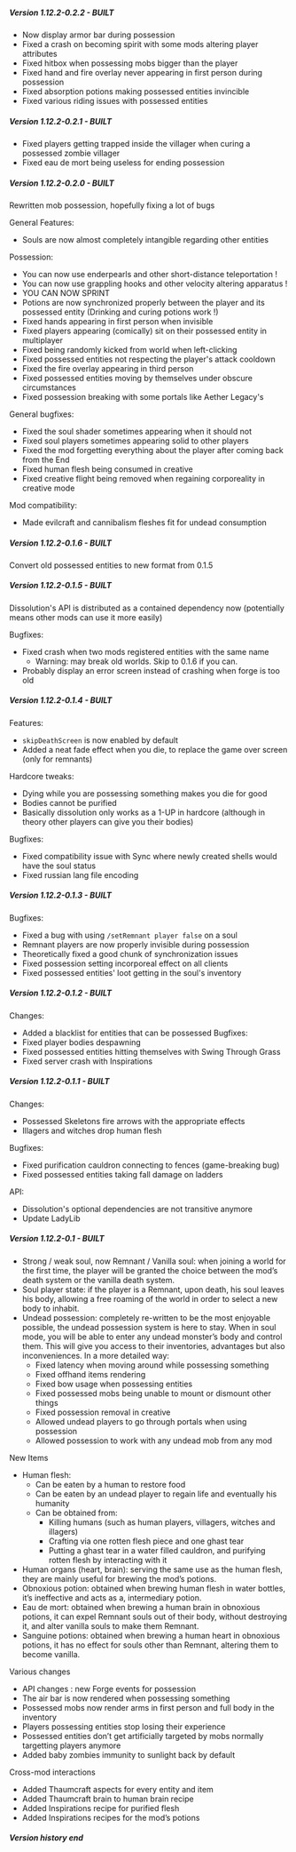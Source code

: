 ##### Version 1.12.2-0.2.2 - BUILT
- Now display armor bar during possession
- Fixed a crash on becoming spirit with some mods altering player attributes
- Fixed hitbox when possessing mobs bigger than the player
- Fixed hand and fire overlay never appearing in first person during possession
- Fixed absorption potions making possessed entities invincible
- Fixed various riding issues with possessed entities

##### Version 1.12.2-0.2.1 - BUILT
- Fixed players getting trapped inside the villager when curing a possessed zombie villager
- Fixed eau de mort being useless for ending possession

##### Version 1.12.2-0.2.0 - BUILT
Rewritten mob possession, hopefully fixing a lot of bugs

General Features:
- Souls are now almost completely intangible regarding other entities

Possession:
- You can now use enderpearls and other short-distance teleportation !
- You can now use grappling hooks and other velocity altering apparatus !
- YOU CAN NOW SPRINT
- Potions are now synchronized properly between the player and its possessed entity 
  (Drinking and curing potions work !)
- Fixed hands appearing in first person when invisible
- Fixed players appearing (comically) sit on their possessed entity in multiplayer
- Fixed being randomly kicked from world when left-clicking
- Fixed possessed entities not respecting the player's attack cooldown
- Fixed the fire overlay appearing in third person
- Fixed possessed entities moving by themselves under obscure circumstances
- Fixed possession breaking with some portals like Aether Legacy's

General bugfixes:
- Fixed the soul shader sometimes appearing when it should not
- Fixed soul players sometimes appearing solid to other players
- Fixed the mod forgetting everything about the player after coming back from the End
- Fixed human flesh being consumed in creative
- Fixed creative flight being removed when regaining corporeality in creative mode

Mod compatibility:
- Made evilcraft and cannibalism fleshes fit for undead consumption

##### Version 1.12.2-0.1.6 - BUILT
Convert old possessed entities to new format from 0.1.5

##### Version 1.12.2-0.1.5 - BUILT
Dissolution's API is distributed as a contained dependency now (potentially means other mods can use it more easily)

Bugfixes:
- Fixed crash when two mods registered entities with the same name
    - Warning: may break old worlds. Skip to 0.1.6 if you can.
- Probably display an error screen instead of crashing when forge is too old

##### Version 1.12.2-0.1.4 - BUILT
Features:
- `skipDeathScreen` is now enabled by default
- Added a neat fade effect when you die, to replace the game over screen (only for remnants)

Hardcore tweaks:
- Dying while you are possessing something makes you die for good
- Bodies cannot be purified
- Basically dissolution only works as a 1-UP in hardcore (although in theory other players can give you their bodies)

Bugfixes:
- Fixed compatibility issue with Sync where newly created shells would have the soul status
- Fixed russian lang file encoding

##### Version 1.12.2-0.1.3 - BUILT

Bugfixes:
- Fixed a bug with using `/setRemnant player false` on a soul
- Remnant players are now properly invisible during possession
- Theoretically fixed a good chunk of synchronization issues
- Fixed possession setting incorporeal effect on all clients
- Fixed possessed entities' loot getting in the soul's inventory

##### Version 1.12.2-0.1.2 - BUILT

Changes:
- Added a blacklist for entities that can be possessed
Bugfixes:
- Fixed player bodies despawning
- Fixed possessed entities hitting themselves with Swing Through Grass
- Fixed server crash with Inspirations

##### Version 1.12.2-0.1.1 - BUILT

Changes:
- Possessed Skeletons fire arrows with the appropriate effects
- Illagers and witches drop human flesh

Bugfixes:
- Fixed purification cauldron connecting to fences (game-breaking bug)
- Fixed possessed entities taking fall damage on ladders

API:
- Dissolution's optional dependencies are not transitive anymore
- Update LadyLib


##### Version 1.12.2-0.1 - BUILT
- Strong / weak soul, now Remnant / Vanilla soul: when joining a world for the first time, the player will be granted the choice between the mod’s death system or the vanilla death system.
- Soul player state: if the player is a Remnant, upon death, his soul leaves his body, allowing a free roaming of the world in order to select a new body to inhabit.
- Undead possession: completely re-written to be the most enjoyable possible, the undead possession system is here to stay. When in soul mode, you will be able to enter any undead monster’s body and control them. This will give you access to their inventories, advantages but also inconveniences. In a more detailed way:
  - Fixed latency when moving around while possessing something
  - Fixed offhand items rendering
  - Fixed bow usage when possessing entities
  - Fixed possessed mobs being unable to mount or dismount other things
  - Fixed possession removal in creative
  - Allowed undead players to go through portals when using possession
  - Allowed possession to work with any undead mob from any mod

New Items

- Human flesh:
  - Can be eaten by a human to restore food
  - Can be eaten by an undead player to regain life and eventually his humanity
  - Can be obtained from:
    - Killing humans (such as human players, villagers, witches and illagers)
    - Crafting via one rotten flesh piece and one ghast tear
    - Putting a ghast tear in a water filled cauldron, and purifying rotten flesh by interacting with it
- Human organs (heart, brain): serving the same use as the human flesh, they are mainly useful for brewing the mod’s potions.
- Obnoxious potion: obtained when brewing human flesh in water bottles, it’s ineffective and acts as a, intermediary potion.
- Eau de mort: obtained when brewing a human brain in obnoxious potions, it can expel Remnant souls out of their body, without destroying it, and alter vanilla souls to make them Remnant.
- Sanguine potions: obtained when brewing a human heart in obnoxious potions, it has no effect for souls other than Remnant, altering them to become vanilla.

Various changes

- API changes : new Forge events for possession
- The air bar is now rendered when possessing something
- Possessed mobs now render arms in first person and full body in the inventory
- Players possessing entities stop losing their experience
- Possessed entities don’t get artificially targeted by mobs normally targetting players anymore
- Added baby zombies immunity to sunlight back by default

Cross-mod interactions

- Added Thaumcraft aspects for every entity and item
- Added Thaumcraft brain to human brain recipe
- Added Inspirations recipe for purified flesh
- Added Inspirations recipes for the mod’s potions

##### Version history end
